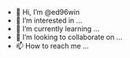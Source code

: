 - 👋 Hi, I’m @ed96win
- 👀 I’m interested in ...
- 🌱 I’m currently learning ...
- 💞️ I’m looking to collaborate on ...
- 📫 How to reach me ...

<!---
ed96win/ed96win is a ✨ special ✨ repository because its `README.md` (this file) appears on your GitHub profile.
You can click the Preview link to take a look at your changes.
--->
